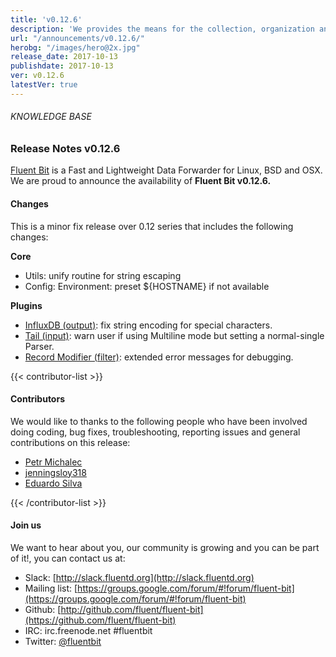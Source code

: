 ```yaml
---
title: 'v0.12.6'
description: 'We provides the means for the collection, organization and computerized retrieval of knowledgeand Lightweight Data Forwarder for Linux, BSD and OSX. We are proud to announce the availability of Fluent Bit v0.12.6.'
url: "/announcements/v0.12.6/"
herobg: "/images/hero@2x.jpg"
release_date: 2017-10-13
publishdate: 2017-10-13
ver: v0.12.6
latestVer: true 
---
```



###### KNOWLEDGE BASE

### Release Notes v0.12.6

[Fluent Bit](https://fluentbit.io/) is a Fast and Lightweight Data Forwarder for Linux, BSD and OSX. We are proud to announce the availability of **Fluent Bit v0.12.6.**

#### Changes

This is a minor fix release over 0.12 series that includes the following changes:


**Core**

* Utils: unify routine for string escaping
* Config: Environment: preset ${HOSTNAME} if not available

**Plugins**

* [InfluxDB (output)](https://fluentbit.io/documentation/0.12/output/influxdb.html): fix string encoding for special characters.
* [Tail (input)](https://fluentbit.io/documentation/0.12/input/tail.html): warn user if using Multiline mode but setting a normal-single Parser.
* [Record Modifier (filter)](https://fluentbit.io/documentation/0.12/filter/record_modifier.html): extended error messages for debugging.


{{< contributor-list >}}

#### Contributors

We would like to thanks to the following people who have been involved doing coding, bug fixes, troubleshooting, reporting issues and general contributions on this release:


* [Petr Michalec](https://github.com/epcim)
* [jenningsloy318](https://github.com/jenningsloy318)
* [Eduardo Silva](https://github.com/edsiper)

{{< /contributor-list >}}

#### Join us

We want to hear about you, our community is growing and you can be part of it!, you can contact us at:

* Slack: [http://slack.fluentd.org](http://slack.fluentd.org)
* Mailing list: [https://groups.google.com/forum/#!forum/fluent-bit](https://groups.google.com/forum/#!forum/fluent-bit)
* Github: [http://github.com/fluent/fluent-bit](https://github.com/fluent/fluent-bit)
* IRC: irc.freenode.net #fluentbit
* Twitter: [@fluentbit](https://twitter.com/fluentbit)